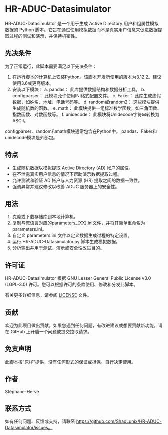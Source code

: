 # HR-ADUC-Datasimulator

HR-ADUC-Datasimulator 是一个用于生成 Active Directory 用户和组属性模拟数据的 Python 脚本。它旨在通过使用模拟数据而不是真实用户信息来促进数据提取过程的测试和演示，并保持机密性。

## 先决条件

为了正常运行，此脚本需要满足以下先决条件：
1. 在运行脚本的计算机上安装Python。该脚本开发所使用的版本为3.12.2。建议使用3.6或更高版本。
2. 安装以下模块：
    a. pandas：
        此库提供数据结构和数据分析工具。
    b. configparser：
        此模块允许使用INI格式配置文件。
    c. Faker：
        此库生成虚假数据，如姓名、地址、电话号码等。
    d. random或random2：
        这些模块提供生成随机数的函数。
    e. math：
        此模块提供一组标准数学函数，如三角函数、指数函数、对数函数等。
    f. unidecode：
        此模块将Unidecode字符串转换为ASCII。

configparser、random和math模块通常包含在Python中。
pandas、Faker和unidecode模块是外部包。

## 特点

- 生成随机数据以模拟提取 Active Directory (AD) 帐户的属性。
- 在不泄露真实用户信息的情况下帮助演示数据提取过程。
- 允许测试和验证 AD 帐户与人力资源 (HR) 提取之间的数据一致性。
- 强调异常并建议修改以改善 ADUC 服务器上的安全性。

## 用法

1. 克隆或下载存储库到本地计算机。
2. 复制与您语言对应的parameters_[XX].ini文件，并将其简单重命名为parameters.ini。
3. 自定义 parameters.ini 文件以定义数据生成过程的特定设置。
4. 运行 HR-ADUC-Datasimulator.py 脚本生成模拟数据。
5. 分析输出并用于测试、演示或安全性改进目的。

## 许可证

HR-ADUC-Datasimulator 根据 GNU Lesser General Public License v3.0 (LGPL-3.0) 许可。您可以根据许可的条款使用、修改和分发此脚本。

有关更多详细信息，请参阅 [LICENSE](https://github.com/ShaoLunix/HR-ADUC-Datasimulator/blob/main/LICENSE) 文件。

## 贡献

欢迎为此项目做出贡献。如果您遇到任何问题，有改进建议或想要贡献新功能，请在 GitHub 上开启一个问题或提交拉取请求。

## 免责声明

此脚本按“原样”提供，没有任何形式的保证或担保。自行决定使用。

## 作者

Stéphane-Hervé

## 联系方式

如有任何问题、反馈或支持，请联系 https://github.com/ShaoLunix/HR-ADUC-Datasimulator/issues。
